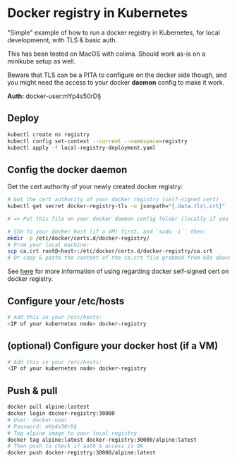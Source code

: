 # Docker registry in Kubernetes

"Simple" example of how to run a docker registry in Kubernetes, for local developmennt, with TLS & basic auth.

This has been tested on MacOS with colima. Should work as-is on a minikube setup as well.

Beware that TLS can be a PITA to configure on the docker side though, and you might need the access to your docker **daemon** config to make it work.

**Auth:** docker-user:mYp4s50rD§

## Deploy

```bash
kubectl create ns registry
kubectl config set-context --current --namespace=registry
kubectl apply -f local-registry-deployment.yaml
```

## Config the docker daemon

Get the cert authority of your newly created docker registry:

```bash
# Get the cert authority of your docker registry (self-signed cert)
kubectl get secret docker-registry-tls -o jsonpath="{.data.tls\.crt}" | base64 --decode > ca.crt

# => Put this file on your docker daemon config folder (locally if you are on linux, in a dedicated VM if you are on Mac/Windows)

# SSH to your docker host (if a VM) first, and `sudo -i`` then:
mkdir -p /etc/docker/certs.d/docker-registry/
# From your local machine:
scp ca.crt root@<host>:/etc/docker/certs.d/docker-registry/ca.crt
# Or copy & paste the content of the ca.crt file grabbed from k8s above into the ca.crt file in your VM, I won't judge you.
```

See [here](https://distribution.github.io/distribution/about/insecure/#use-self-signed-certificates) for more information of using regarding docker self-signed cert on docker registry.

## Configure your /etc/hosts

```bash
# Add this in your /etc/hosts:
<IP of your kubernetes node> docker-registry
```

## (optional) Configure your docker host (if a VM)

```bash
# Add this in your /etc/hosts:
<IP of your kubernetes node> docker-registry
```

## Push & pull

```bash
docker pull alpine:lastest
docker login docker-registry:30000
# User: docker-user
# Password: mYp4s50rD§
# Tag alpine image to your local registry
docker tag alpine:latest docker-registry:30000/alpine:latest
# Then push to check if auth & access is OK
docker push docker-registry:30000/alpine:latest
```

